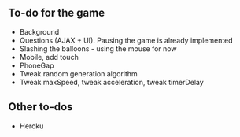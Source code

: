 ## To-do for the game
+ Background
+ Questions (AJAX + UI). Pausing the game is already implemented
+ Slashing the balloons - using the mouse for now
+ Mobile, add touch
+ PhoneGap
+ Tweak random generation algorithm
+ Tweak maxSpeed, tweak acceleration, tweak timerDelay

## Other to-dos
+ Heroku

